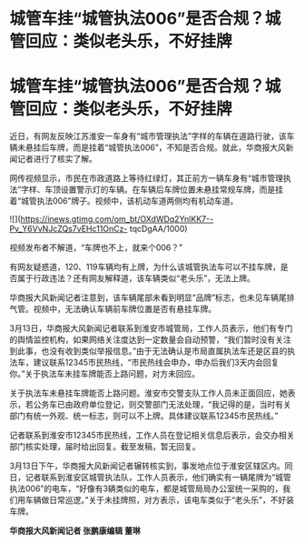# 城管车挂“城管执法006”是否合规？城管回应：类似老头乐，不好挂牌

# 城管车挂“城管执法006”是否合规？城管回应：类似老头乐，不好挂牌

近日，有网友反映江苏淮安一车身有“城市管理执法”字样的车辆在道路行驶，该车辆未悬挂后车牌，而是挂着“城管执法006”，不知是否合规。就此，华商报大风新闻记者进行了核实了解。

网传视频显示，市民在市政道路上等待红绿灯，其正前方一辆车身有“城市管理执法”字样、车顶设置警示灯的车辆。在车辆后车牌位置未悬挂常规车牌，而是挂着“城管执法006”牌子。视频中，该机动车道两侧均有机动车道。

![](https://inews.gtimg.com/om_bt/OXdWDq2YnlKK7--Pv_Y6VvNJcZQs7vEHc11OnCz-
tqcDgAA/1000)

视频发布者不解道，“车牌也不上，就来个006？”

有网友疑惑道，120、119车辆均有上牌，为什么该城管执法车可以不挂车牌，是否属于行政违法？还有网友解释道，该车辆类似“老头乐”，无法上牌。

华商报大风新闻记者注意到，该车辆尾部未看到明显“品牌”标志，也未见车辆尾排气管。视频中，无法确认车辆前车牌位置是否有悬挂车牌。

3月13日，华商报大风新闻记者联系到淮安市城管局，工作人员表示，他们有专门的舆情监控机构，如果网络关注度达到一定数量会自动预警，“我们暂时没有关注到此事，也没有收到类似举报信息。”由于无法确认是市局直属执法车还是区县的执法车，建议联系12345市民热线，“市民热线会申办，申办后我们3天内会回复你。”关于执法车未挂车牌能否上路问题，对方未回应。

关于执法车未悬挂车牌能否上路问题。淮安市交警支队工作人员未正面回应，她表示，若公务车已由政府单位登记，则交警部门无法处理，“我记得的是，当时有关部门有统一外观、统一标志，则可以不上牌。具体建议联系12345市民热线。”

记者联系到淮安市12345市民热线，工作人员在登记相关信息后表示，会交办相关部门核实处理，届时给出回复。截至发稿，暂无回复。

3月13日下午，华商报大风新闻记者辗转核实到，事发地点位于淮安区辖区内。同日，记者联系到淮安区城管执法队，工作人员表示，他们确实有一辆尾牌为“城管执法006”的电车，“好像有3辆类似的电车，都是城管局局办公室统一采购的，我们用车辆做日常巡逻。”关于未挂牌照，对方表示，该电车类似于“老头乐”，不好装车牌。

**华商报大风新闻记者 张鹏康编辑 董琳**

